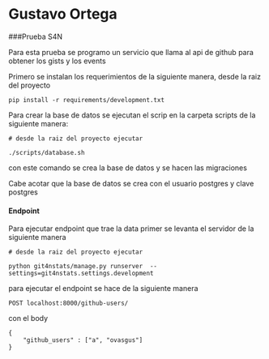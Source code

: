 # Gustavo Ortega

###Prueba S4N

Para esta prueba se programo un servicio que llama al api de github para obtener los gists y los events

Primero se instalan los requerimientos de la siguiente manera, desde la raiz del proyecto

```buildoutcfg
pip install -r requirements/development.txt
```

Para crear la base de datos se ejecutan el scrip en la carpeta scripts
de la siguiente manera:

```buildoutcfg
# desde la raiz del proyecto ejecutar

./scripts/database.sh
```

con este comando se crea la base de datos y se hacen las migraciones

Cabe acotar que la base de datos se crea con el usuario postgres y clave postgres


#### Endpoint

Para ejecutar endpoint que trae la data 
primer se levanta el servidor de la siguiente manera
```buildoutcfg
# desde la raiz del proyecto ejecutar

python git4nstats/manage.py runserver  --settings=git4nstats.settings.development
```

para ejecutar el endpoint se hace de la siguiente manera 
```buildoutcfg
POST localhost:8000/github-users/
```

con el body 
```
{
	"github_users" : ["a", "ovasgus"]
}
```
